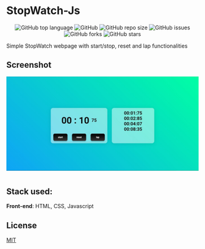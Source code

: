 # StopWatch-Js

<div align="center">

![GitHub top language](https://img.shields.io/github/languages/top/KaiqueMCR/StopWatch-js?color=%232965f1)
![GitHub](https://img.shields.io/github/license/KaiqueMCR/StopWatch-js)
![GitHub repo size](https://img.shields.io/github/repo-size/KaiqueMCR/StopWatch-js)
![GitHub issues](https://img.shields.io/github/issues/KaiqueMCR/StopWatch-js)
![GitHub forks](https://img.shields.io/github/forks/KaiqueMCR/StopWatch-js)
![GitHub stars](https://img.shields.io/github/stars/KaiqueMCR/StopWatch-js)

</div>

Simple StopWatch webpage with start/stop, reset and lap functionalities

## Screenshot

![screenshot](./.github/screenshot.jpg)

#

## Stack used:

**Front-end**: HTML, CSS, Javascript

## License

[MIT](https://choosealicense.com/licenses/mit/)
